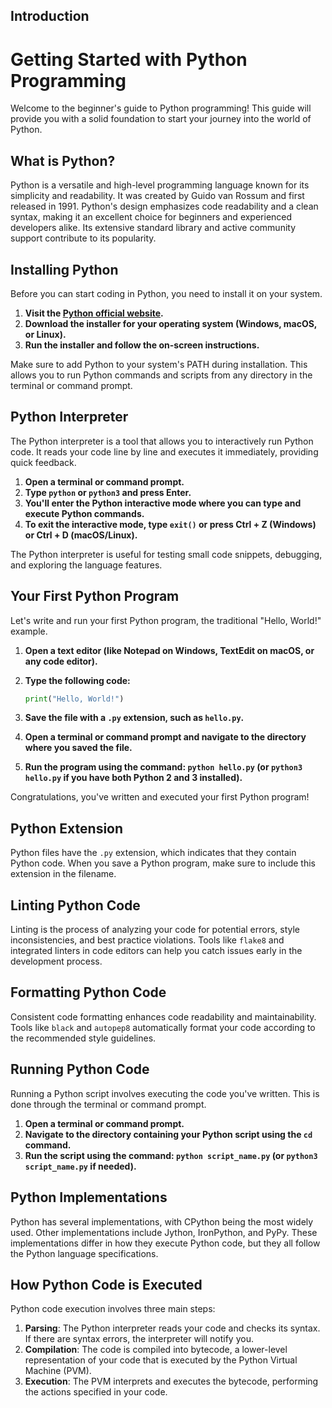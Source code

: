 ## Introduction

# Getting Started with Python Programming

Welcome to the beginner's guide to Python programming! This guide will provide you with a solid foundation to start your journey into the world of Python.

## What is Python?

Python is a versatile and high-level programming language known for its simplicity and readability. It was created by Guido van Rossum and first released in 1991. Python's design emphasizes code readability and a clean syntax, making it an excellent choice for beginners and experienced developers alike. Its extensive standard library and active community support contribute to its popularity.

## Installing Python

Before you can start coding in Python, you need to install it on your system.

1. **Visit the [Python official website](https://www.python.org/).**
2. **Download the installer for your operating system (Windows, macOS, or Linux).**
3. **Run the installer and follow the on-screen instructions.**

Make sure to add Python to your system's PATH during installation. This allows you to run Python commands and scripts from any directory in the terminal or command prompt.

## Python Interpreter

The Python interpreter is a tool that allows you to interactively run Python code. It reads your code line by line and executes it immediately, providing quick feedback.

1. **Open a terminal or command prompt.**
2. **Type `python` or `python3` and press Enter.**
3. **You'll enter the Python interactive mode where you can type and execute Python commands.**
4. **To exit the interactive mode, type `exit()` or press Ctrl + Z (Windows) or Ctrl + D (macOS/Linux).**

The Python interpreter is useful for testing small code snippets, debugging, and exploring the language features.

## Your First Python Program

Let's write and run your first Python program, the traditional "Hello, World!" example.

1. **Open a text editor (like Notepad on Windows, TextEdit on macOS, or any code editor).**
2. **Type the following code:**

   ```python
   print("Hello, World!")
   ```

3. **Save the file with a `.py` extension, such as `hello.py`.**
4. **Open a terminal or command prompt and navigate to the directory where you saved the file.**
5. **Run the program using the command: `python hello.py` (or `python3 hello.py` if you have both Python 2 and 3 installed).**

Congratulations, you've written and executed your first Python program!

## Python Extension

Python files have the `.py` extension, which indicates that they contain Python code. When you save a Python program, make sure to include this extension in the filename.

## Linting Python Code

Linting is the process of analyzing your code for potential errors, style inconsistencies, and best practice violations. Tools like `flake8` and integrated linters in code editors can help you catch issues early in the development process.

## Formatting Python Code

Consistent code formatting enhances code readability and maintainability. Tools like `black` and `autopep8` automatically format your code according to the recommended style guidelines.

## Running Python Code

Running a Python script involves executing the code you've written. This is done through the terminal or command prompt.

1. **Open a terminal or command prompt.**
2. **Navigate to the directory containing your Python script using the `cd` command.**
3. **Run the script using the command: `python script_name.py` (or `python3 script_name.py` if needed).**

## Python Implementations

Python has several implementations, with CPython being the most widely used. Other implementations include Jython, IronPython, and PyPy. These implementations differ in how they execute Python code, but they all follow the Python language specifications.

## How Python Code is Executed

Python code execution involves three main steps:

1. **Parsing**: The Python interpreter reads your code and checks its syntax. If there are syntax errors, the interpreter will notify you.
2. **Compilation**: The code is compiled into bytecode, a lower-level representation of your code that is executed by the Python Virtual Machine (PVM).
3. **Execution**: The PVM interprets and executes the bytecode, performing the actions specified in your code.



